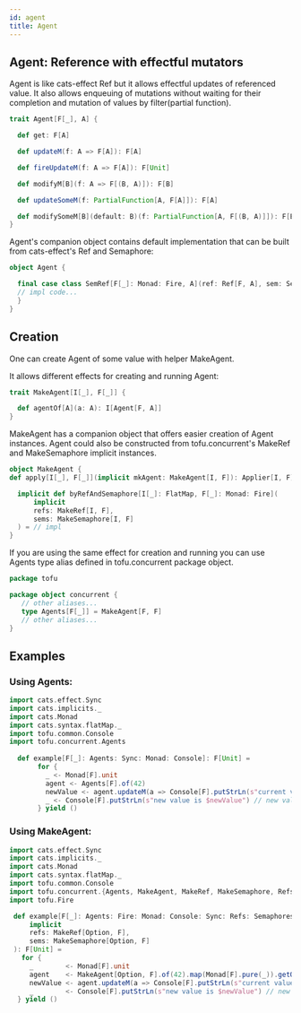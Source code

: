 ```yaml
---
id: agent
title: Agent
---
```


## Agent: Reference with effectful mutators
 
 Agent is like cats-effect Ref but it allows effectful updates of referenced value. 
 It also allows enqueuing of mutations without waiting for their completion 
 and mutation of values by filter(partial function). 
 
 ```scala
 trait Agent[F[_], A] {
 
   def get: F[A]
 
   def updateM(f: A => F[A]): F[A]
 
   def fireUpdateM(f: A => F[A]): F[Unit]
 
   def modifyM[B](f: A => F[(B, A)]): F[B]
 
   def updateSomeM(f: PartialFunction[A, F[A]]): F[A]
 
   def modifySomeM[B](default: B)(f: PartialFunction[A, F[(B, A)]]): F[B]
 }
 ```
 
 Agent's companion object contains default implementation 
 that can be built from cats-effect's Ref and Semaphore:
 
 ```scala
 object Agent {
 
   final case class SemRef[F[_]: Monad: Fire, A](ref: Ref[F, A], sem: Semaphore[F]) extends Agent[F, A] {
   // impl code...
   }
}
 ```
 
## Creation
 
 One can create Agent of some value with helper MakeAgent. 
 
 It allows different effects for creating and running Agent:  
 
 ```scala
 trait MakeAgent[I[_], F[_]] {

   def agentOf[A](a: A): I[Agent[F, A]]
 }
 ```
 MakeAgent has a companion object that offers easier creation of Agent instances.
 Agent could also be constructed from tofu.concurrent's MakeRef and MakeSemaphore implicit instances.
```scala
object MakeAgent {
def apply[I[_], F[_]](implicit mkAgent: MakeAgent[I, F]): Applier[I, F] = // impl

  implicit def byRefAndSemaphore[I[_]: FlatMap, F[_]: Monad: Fire](
      implicit
      refs: MakeRef[I, F],
      sems: MakeSemaphore[I, F]
  ) = // impl
}
```
 If you are using the same effect for creation and running 
 you can use Agents type alias defined in tofu.concurrent package object.
 ```scala
package tofu

package object concurrent {
    // other aliases...
    type Agents[F[_]] = MakeAgent[F, F]
    // other aliases...
}
```
 
## Examples
### Using Agents:
 
 ```scala
import cats.effect.Sync
import cats.implicits._
import cats.Monad
import cats.syntax.flatMap._
import tofu.common.Console
import tofu.concurrent.Agents
  
   def example[F[_]: Agents: Sync: Monad: Console]: F[Unit] =
        for {
          _ <- Monad[F].unit
          agent <- Agents[F].of(42)
          newValue <- agent.updateM(a => Console[F].putStrLn(s"current value is $a") *> Monad[F].pure(a + 27))
          _ <- Console[F].putStrLn(s"new value is $newValue") // new value is 69
        } yield ()
 ```
### Using MakeAgent:
 
 ```scala
import cats.effect.Sync
import cats.implicits._
import cats.Monad
import cats.syntax.flatMap._
import tofu.common.Console
import tofu.concurrent.{Agents, MakeAgent, MakeRef, MakeSemaphore, Refs, Semaphores}
import tofu.Fire
 
  def example[F[_]: Agents: Fire: Monad: Console: Sync: Refs: Semaphores](
      implicit
      refs: MakeRef[Option, F],
      sems: MakeSemaphore[Option, F]
  ): F[Unit] =
    for {
      _        <- Monad[F].unit
      agent    <- MakeAgent[Option, F].of(42).map(Monad[F].pure(_)).getOrElse(Agents[F].of(42))
      newValue <- agent.updateM(a => Console[F].putStrLn(s"current value is $a") *> Monad[F].pure(a + 27))
      _        <- Console[F].putStrLn(s"new value is $newValue") // new value is 69
   } yield ()
``` 
